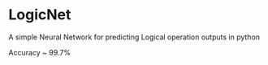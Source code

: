 # LogicNet
A simple Neural Network for predicting Logical operation outputs in python

Accuracy ~ 99.7%
